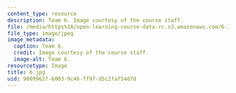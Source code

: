 ```yaml
---
content_type: resource
description: Team 6. Image courtesy of the course staff.
file: /media/https%3A/open-learning-course-data-rc.s3.amazonaws.com/6-186-mobile-autonomous-systems-laboratory-january-iap-2005/9009962f60039c46ff97d5c2faf54d7d_6.jpg
file_type: image/jpeg
image_metadata:
  caption: Team 6.
  credit: Image courtesy of the course staff.
  image-alt: Team 6.
resourcetype: Image
title: 6.jpg
uid: 9009962f-6003-9c46-ff97-d5c2faf54d7d
---
```

